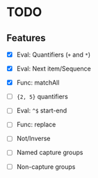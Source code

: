# TODO

## Features
  - [X] Eval: Quantifiers (`+` and `*`)
  - [X] Eval: Next item/Sequence
  - [X] Func: matchAll
  - [ ] `{2, 5}` quantifiers
  - [ ] Eval: `^$` start-end
  - [ ] Func: replace
  - [ ] Not/Inverse
  - [ ] Named capture groups
  - [ ] Non-capture groups

